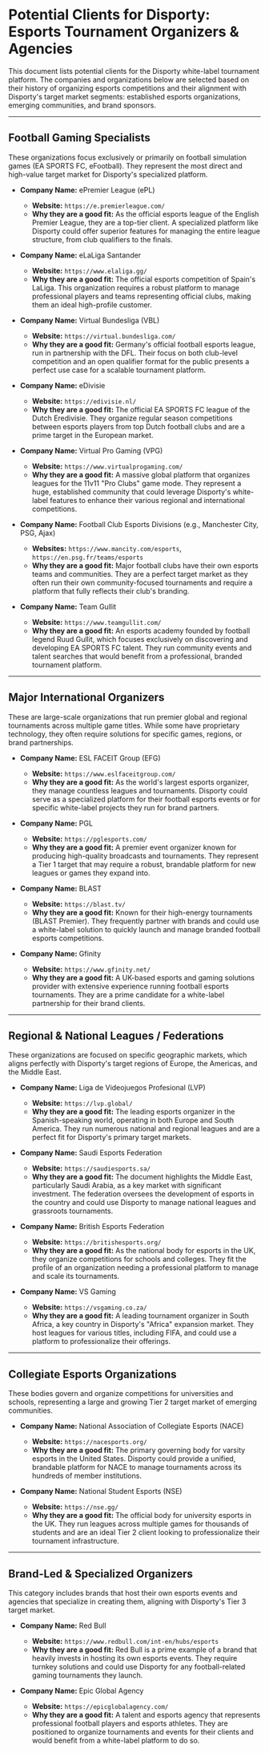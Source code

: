 # Potential Clients for Disporty: Esports Tournament Organizers & Agencies

This document lists potential clients for the Disporty white-label tournament platform. The companies and organizations below are selected based on their history of organizing esports competitions and their alignment with Disporty's target market segments: established esports organizations, emerging communities, and brand sponsors.

---

## Football Gaming Specialists

These organizations focus exclusively or primarily on football simulation games (EA SPORTS FC, eFootball). They represent the most direct and high-value target market for Disporty's specialized platform.

* **Company Name:** ePremier League (ePL)
    * **Website:** `https://e.premierleague.com/`
    * **Why they are a good fit:** As the official esports league of the English Premier League, they are a top-tier client. A specialized platform like Disporty could offer superior features for managing the entire league structure, from club qualifiers to the finals.

* **Company Name:** eLaLiga Santander
    * **Website:** `https://www.elaliga.gg/`
    * **Why they are a good fit:** The official esports competition of Spain's LaLiga. This organization requires a robust platform to manage professional players and teams representing official clubs, making them an ideal high-profile customer.

* **Company Name:** Virtual Bundesliga (VBL)
    * **Website:** `https://virtual.bundesliga.com/`
    * **Why they are a good fit:** Germany's official football esports league, run in partnership with the DFL. Their focus on both club-level competition and an open qualifier format for the public presents a perfect use case for a scalable tournament platform.

* **Company Name:** eDivisie
    * **Website:** `https://edivisie.nl/`
    * **Why they are a good fit:** The official EA SPORTS FC league of the Dutch Eredivisie. They organize regular season competitions between esports players from top Dutch football clubs and are a prime target in the European market.

* **Company Name:** Virtual Pro Gaming (VPG)
    * **Website:** `https://www.virtualprogaming.com/`
    * **Why they are a good fit:** A massive global platform that organizes leagues for the 11v11 "Pro Clubs" game mode. They represent a huge, established community that could leverage Disporty's white-label features to enhance their various regional and international competitions.

* **Company Name:** Football Club Esports Divisions (e.g., Manchester City, PSG, Ajax)
    * **Websites:** `https://www.mancity.com/esports`, `https://en.psg.fr/teams/esports`
    * **Why they are a good fit:** Major football clubs have their own esports teams and communities. They are a perfect target market as they often run their own community-focused tournaments and require a platform that fully reflects their club's branding.

* **Company Name:** Team Gullit
    * **Website:** `https://www.teamgullit.com/`
    * **Why they are a good fit:** An esports academy founded by football legend Ruud Gullit, which focuses exclusively on discovering and developing EA SPORTS FC talent. They run community events and talent searches that would benefit from a professional, branded tournament platform.

---

## Major International Organizers

These are large-scale organizations that run premier global and regional tournaments across multiple game titles. While some have proprietary technology, they often require solutions for specific games, regions, or brand partnerships.

* **Company Name:** ESL FACEIT Group (EFG)
    * **Website:** `https://www.eslfaceitgroup.com/`
    * **Why they are a good fit:** As the world's largest esports organizer, they manage countless leagues and tournaments. Disporty could serve as a specialized platform for their football esports events or for specific white-label projects they run for brand partners.

* **Company Name:** PGL
    * **Website:** `https://pglesports.com/`
    * **Why they are a good fit:** A premier event organizer known for producing high-quality broadcasts and tournaments. They represent a Tier 1 target that may require a robust, brandable platform for new leagues or games they expand into.

* **Company Name:** BLAST
    * **Website:** `https://blast.tv/`
    * **Why they are a good fit:** Known for their high-energy tournaments (BLAST Premier). They frequently partner with brands and could use a white-label solution to quickly launch and manage branded football esports competitions.

* **Company Name:** Gfinity
    * **Website:** `https://www.gfinity.net/`
    * **Why they are a good fit:** A UK-based esports and gaming solutions provider with extensive experience running football esports tournaments. They are a prime candidate for a white-label partnership for their brand clients.

---

## Regional & National Leagues / Federations

These organizations are focused on specific geographic markets, which aligns perfectly with Disporty's target regions of Europe, the Americas, and the Middle East.

* **Company Name:** Liga de Videojuegos Profesional (LVP)
    * **Website:** `https://lvp.global/`
    * **Why they are a good fit:** The leading esports organizer in the Spanish-speaking world, operating in both Europe and South America. They run numerous national and regional leagues and are a perfect fit for Disporty's primary target markets.

* **Company Name:** Saudi Esports Federation
    * **Website:** `https://saudiesports.sa/`
    * **Why they are a good fit:** The document highlights the Middle East, particularly Saudi Arabia, as a key market with significant investment. The federation oversees the development of esports in the country and could use Disporty to manage national leagues and grassroots tournaments.

* **Company Name:** British Esports Federation
    * **Website:** `https://britishesports.org/`
    * **Why they are a good fit:** As the national body for esports in the UK, they organize competitions for schools and colleges. They fit the profile of an organization needing a professional platform to manage and scale its tournaments.

* **Company Name:** VS Gaming
    * **Website:** `https://vsgaming.co.za/`
    * **Why they are a good fit:** A leading tournament organizer in South Africa, a key country in Disporty's "Africa" expansion market. They host leagues for various titles, including FIFA, and could use a platform to professionalize their offerings.

---

## Collegiate Esports Organizations

These bodies govern and organize competitions for universities and schools, representing a large and growing Tier 2 target market of emerging communities.

* **Company Name:** National Association of Collegiate Esports (NACE)
    * **Website:** `https://nacesports.org/`
    * **Why they are a good fit:** The primary governing body for varsity esports in the United States. Disporty could provide a unified, brandable platform for NACE to manage tournaments across its hundreds of member institutions.

* **Company Name:** National Student Esports (NSE)
    * **Website:** `https://nse.gg/`
    * **Why they are a good fit:** The official body for university esports in the UK. They run leagues across multiple games for thousands of students and are an ideal Tier 2 client looking to professionalize their tournament infrastructure.

---

## Brand-Led & Specialized Organizers

This category includes brands that host their own esports events and agencies that specialize in creating them, aligning with Disporty's Tier 3 target market.

* **Company Name:** Red Bull
    * **Website:** `https://www.redbull.com/int-en/hubs/esports`
    * **Why they are a good fit:** Red Bull is a prime example of a brand that heavily invests in hosting its own esports events. They require turnkey solutions and could use Disporty for any football-related gaming tournaments they launch.

* **Company Name:** Epic Global Agency
    * **Website:** `https://epicglobalagency.com/`
    * **Why they are a good fit:** A talent and esports agency that represents professional football players and esports athletes. They are positioned to organize tournaments and events for their clients and would benefit from a white-label platform to do so.
